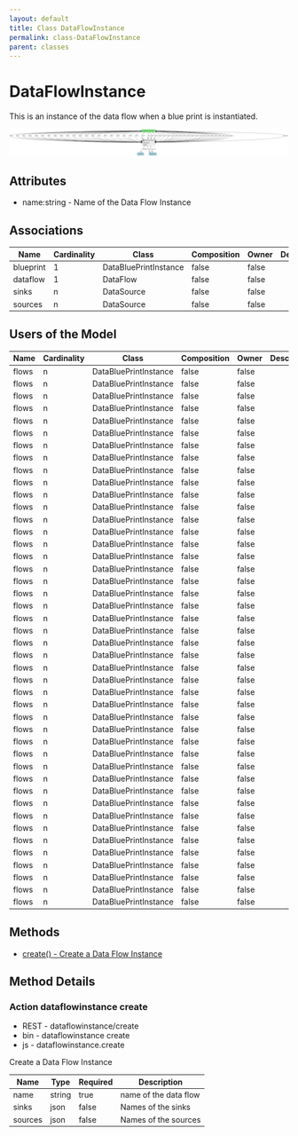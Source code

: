 ```yaml
---
layout: default
title: Class DataFlowInstance
permalink: class-DataFlowInstance
parent: classes
---
```


# DataFlowInstance

This is an instance of the data flow when a blue print is instantiated.

![Logical Diagram](./logical.png)

## Attributes

* name:string - Name of the Data Flow Instance


## Associations

| Name | Cardinality | Class | Composition | Owner | Description |
| --- | --- | --- | --- | --- | --- |
| blueprint | 1 | DataBluePrintInstance | false | false |  |
| dataflow | 1 | DataFlow | false | false |  |
| sinks | n | DataSource | false | false |  |
| sources | n | DataSource | false | false |  |


## Users of the Model

| Name | Cardinality | Class | Composition | Owner | Description |
| --- | --- | --- | --- | --- | --- |
| flows | n | DataBluePrintInstance | false | false |  |
| flows | n | DataBluePrintInstance | false | false |  |
| flows | n | DataBluePrintInstance | false | false |  |
| flows | n | DataBluePrintInstance | false | false |  |
| flows | n | DataBluePrintInstance | false | false |  |
| flows | n | DataBluePrintInstance | false | false |  |
| flows | n | DataBluePrintInstance | false | false |  |
| flows | n | DataBluePrintInstance | false | false |  |
| flows | n | DataBluePrintInstance | false | false |  |
| flows | n | DataBluePrintInstance | false | false |  |
| flows | n | DataBluePrintInstance | false | false |  |
| flows | n | DataBluePrintInstance | false | false |  |
| flows | n | DataBluePrintInstance | false | false |  |
| flows | n | DataBluePrintInstance | false | false |  |
| flows | n | DataBluePrintInstance | false | false |  |
| flows | n | DataBluePrintInstance | false | false |  |
| flows | n | DataBluePrintInstance | false | false |  |
| flows | n | DataBluePrintInstance | false | false |  |
| flows | n | DataBluePrintInstance | false | false |  |
| flows | n | DataBluePrintInstance | false | false |  |
| flows | n | DataBluePrintInstance | false | false |  |
| flows | n | DataBluePrintInstance | false | false |  |
| flows | n | DataBluePrintInstance | false | false |  |
| flows | n | DataBluePrintInstance | false | false |  |
| flows | n | DataBluePrintInstance | false | false |  |
| flows | n | DataBluePrintInstance | false | false |  |
| flows | n | DataBluePrintInstance | false | false |  |
| flows | n | DataBluePrintInstance | false | false |  |
| flows | n | DataBluePrintInstance | false | false |  |
| flows | n | DataBluePrintInstance | false | false |  |
| flows | n | DataBluePrintInstance | false | false |  |
| flows | n | DataBluePrintInstance | false | false |  |
| flows | n | DataBluePrintInstance | false | false |  |
| flows | n | DataBluePrintInstance | false | false |  |
| flows | n | DataBluePrintInstance | false | false |  |
| flows | n | DataBluePrintInstance | false | false |  |
| flows | n | DataBluePrintInstance | false | false |  |
| flows | n | DataBluePrintInstance | false | false |  |
| flows | n | DataBluePrintInstance | false | false |  |
| flows | n | DataBluePrintInstance | false | false |  |
| flows | n | DataBluePrintInstance | false | false |  |
| flows | n | DataBluePrintInstance | false | false |  |
| flows | n | DataBluePrintInstance | false | false |  |
| flows | n | DataBluePrintInstance | false | false |  |





## Methods

* [create() - Create a Data Flow Instance](#action-create)


<h2>Method Details</h2>
    
### Action dataflowinstance create

* REST - dataflowinstance/create
* bin - dataflowinstance create
* js - dataflowinstance.create

Create a Data Flow Instance

| Name | Type | Required | Description |
|---|---|---|---|
| name | string |true | name of the data flow |
| sinks | json |false | Names of the sinks |
| sources | json |false | Names of the sources |





